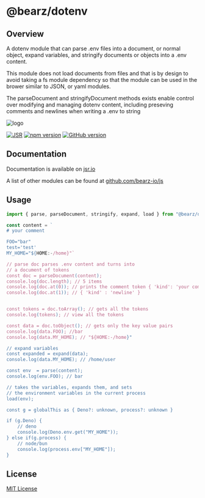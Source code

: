 # @bearz/dotenv

## Overview

A dotenv module that can parse .env files into a document, 
or normal object, expand variables, and stringify documents
or objects into a .env content.

This module does not load documents from files and that
is by design to avoid taking a fs module dependency so that
the module can be used in the brower similar to JSON, or yaml
modules. 

The parseDocument and stringifyDocument methods exists enable
control over modifying and managing dotenv content, including
preseving comments and newlines when writing a .env to string

![logo](https://raw.githubusercontent.com/bearz-io/js/refs/heads/main/eng/assets/bearz.io.png)

[![JSR](https://jsr.io/badges/@bearz/dotenv)](https://jsr.io/@bearz/dotenv)
[![npm version](https://badge.fury.io/js/@bearz%2Fdotenv.svg)](https://badge.fury.io/js/@bearz%2Fdotenv)
[![GitHub version](https://badge.fury.io/gh/bearz-io%2Fjs-dotenv.svg)](https://badge.fury.io/gh/bearz-io%2Fjs-dotenv)

## Documentation

Documentation is available on [jsr.io](https://jsr.io/@bearz/dotenv/doc)

A list of other modules can be found at [github.com/bearz-io/js](https://github.com/bearz-io/js)

## Usage

```typescript
import { parse, parseDocument, stringify, expand, load } from "@bearz/dotenv";

const content = `
# your comment

FOO="bar"
test='test'
MY_HOME="${HOME:-/home}"`

// parse doc parses .env content and turns into 
// a document of tokens
const doc = parseDocument(content);
console.log(doc.length); // 5 items
console.log(doc.at(0)); // prints the comment token { 'kind': 'your comment' }
console.log(doc.at(1)); // { 'kind' : 'newline' }


const tokens = doc.toArray(); // gets all the tokens
console.log(tokens); // view all the tokens

const data = doc.toObject(); // gets only the key value pairs
console.log(data.FOO); //bar
console.log(data.MY_HOME); // "${HOME:-/home}"

// expand variables
const expanded = expand(data);
console.log(data.MY_HOME); // /home/user

const env  = parse(content);
console.log(env.FOO); // bar

// takes the variables, expands them, and sets 
// the environment variables in the current process
load(env); 

const g = globalThis as { Deno?: unknown, process?: unknown }

if (g.Deno) {
    // deno
    console.log(Deno.env.get("MY_HOME"));
} else if(g.process) {
    // node/bun
    console.log(process.env["MY_HOME"]);
}
```

## License

[MIT License](./LICENSE.md)
